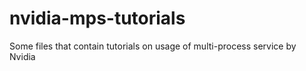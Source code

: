 # nvidia-mps-tutorials
Some files that contain tutorials on usage of multi-process service by Nvidia
